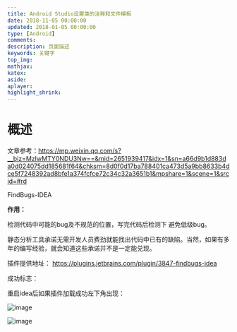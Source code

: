 ```yaml
---
title: Android Studio设置类的注释和文件模板
date: 2018-11-05 00:00:00
updated: 2018-01-05 00:00:00
type: [Android]
comments:
description: 页面描述
keywords: 关键字
top_img:
mathjax:
katex:
aside:
aplayer:
highlight_shrink:
---
```




# 概述

文章参考：https://mp.weixin.qq.com/s?__biz=MzIwMTY0NDU3Nw==&mid=2651939417&idx=1&sn=a66d9b1d883da0d024075dd185681f64&chksm=8d0f0d17ba788401ca473d5a9bb8633b4dce5f7248392ad8bfe1a374fcfce72c34c32a3651b1&mpshare=1&scene=1&srcid=#rd



FindBugs-IDEA

**作用：**

检测代码中可能的bug及不规范的位置，写完代码后检测下 避免低级bug。

静态分析工具承诺无需开发人员费劲就能找出代码中已有的缺陷。当然，如果有多年的编写经验，就会知道这些承诺并不是一定能兑现。

插件提供地址：
https://plugins.jetbrains.com/plugin/3847-findbugs-idea

成功标志：

重启idea后如果插件加载成功左下角出现：

![image](http://note.youdao.com/yws/res/37372/316A14CAE75048BAAC05474E0B97BBE1)

![image](http://note.youdao.com/yws/res/37374/D62CC251EECD450C9AFF43E6AAD74D60)